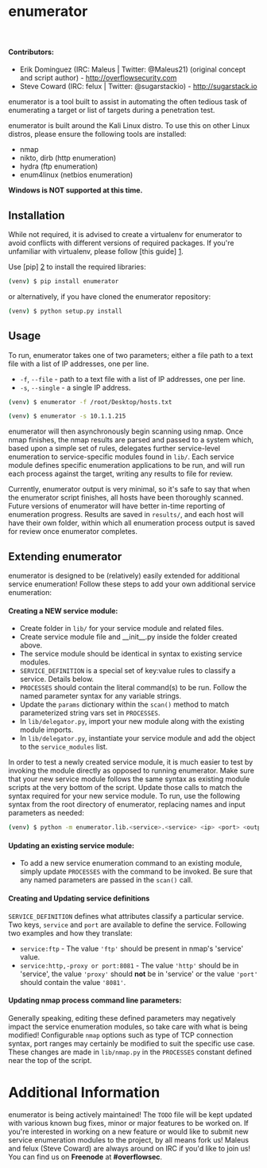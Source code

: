 enumerator
=========

&nbsp;
#### Contributors:

- Erik Dominguez (IRC: Maleus | Twitter: @Maleus21) (original concept and script author) - http://overflowsecurity.com 
- Steve Coward (IRC: felux | Twitter: @sugarstackio) - http://sugarstack.io

enumerator is a tool built to assist in automating the often tedious task of enumerating a target or list of targets during a penetration test.

enumerator is built around the Kali Linux distro. To use this on other Linux distros, please ensure the following tools are installed:

  - nmap
  - nikto, dirb (http enumeration)
  - hydra (ftp enumeration)
  - enum4linux (netbios enumeration)

**Windows is NOT supported at this time.**

Installation
----

While not required, it is advised to create a virtualenv for enumerator to avoid conflicts with different versions of required packages. If you're unfamiliar with virtualenv, please follow [this guide] [1].

Use [pip] [2] to install the required libraries:

```sh
(venv) $ pip install enumerator
```

or alternatively, if you have cloned the enumerator repository:

```sh
(venv) $ python setup.py install
```

Usage
----

To run, enumerator takes one of two parameters; either a file path to a text file with a list of IP addresses, one per line.

 - ``-f``, ``--file`` - path to a text file with a list of IP addresses, one per line.
 - ``-s``, ``--single`` - a single IP address.

```sh
(venv) $ enumerator -f /root/Desktop/hosts.txt
```

```sh
(venv) $ enumerator -s 10.1.1.215
```

enumerator will then asynchronously begin scanning using nmap. Once nmap finishes, the nmap results are parsed and passed to a system which, based upon a simple set of rules, delegates further service-level enumeration to service-specific modules found in ``lib/``. Each service module defines specific enumeration applications to be run, and will run each process against the target, writing any results to file for review. 

Currently, enumerator output is very minimal, so it's safe to say that when the enumerator script finishes, all hosts have been thoroughly scanned. Future versions of enumerator will have better in-time
reporting of enumeration progress. Results are saved in ``results/``, and each host will have their own folder, within which all enumeration process output is saved for review once enumerator completes.

Extending enumerator
----

enumerator is designed to be (relatively) easily extended for additional service enumeration! Follow these steps to add your own additional service enumeration:

#### Creating a NEW service module:

* Create folder in ``lib/`` for your service module and related files.
* Create service module file and \_\_init\__\.py inside the folder created above.
* The service module should be identical in syntax to existing service modules.
* ``SERVICE_DEFINITION`` is a special set of key:value rules to classify a service. Details below.
* ``PROCESSES`` should contain the literal command(s) to be run. Follow the named parameter syntax for any variable strings.
* Update the ``params`` dictionary within the ``scan()`` method to match parameterized string vars set in ``PROCESSES``.
* In ``lib/delegator.py``, import your new module along with the existing module imports.
* In ``lib/delegator.py``, instantiate your service module and add the object to the ``service_modules`` list.

In order to test a newly created service module, it is much easier to test by invoking the module directly as opposed to running enumerator. Make sure that your new service module follows the same syntax as existing module scripts at the very bottom of the script. Update those calls to match the syntax required for your new service module. To run, use the following syntax from the root directory of enumerator, replacing names and input parameters as needed:

```sh
(venv) $ python -m enumerator.lib.<service>.<service> <ip> <port> <output directory>
```

#### Updating an existing service module:
* To add a new service enumeration command to an existing module, simply update ``PROCESSES`` with the command to be invoked. Be sure that any named parameters are passed in the ``scan()`` call.

#### Creating and Updating service definitions
``SERVICE_DEFINITION`` defines what attributes classify a particular service. Two keys, ``service`` and ``port`` are available to define the service. Following two examples and how they translate:

- ``service:ftp`` - The value ``'ftp'`` should be present in nmap's 'service' value.
- ``service:http,-proxy or port:8081`` - The value ``'http'`` should be in 'service', the value ``'proxy'`` should **not** be in 'service' or the value ``'port'`` should contain the value ``'8081'``.


#### Updating nmap process command line parameters:

Generally speaking, editing these defined parameters may negatively impact the service enumeration modules, so take care with what is being modified! Configurable ``nmap`` options such as type of TCP connection syntax, port ranges may certainly be modified to suit the specific use case. These changes are made in ``lib/nmap.py`` in the ``PROCESSES`` constant defined near the top of the script.

Additional Information
====

enumerator is being actively maintained! The ``TODO`` file will be kept updated with various known bug fixes, minor or major features to be worked on. If you're interested in working on a new feature or would like to submit new service enumeration modules to the project, by all means fork us! Maleus and felux (Steve Coward) are always around on IRC if you'd like to join us! You can find us on **Freenode** at **#overflowsec**.

[1]:http://docs.python-guide.org/en/latest/dev/virtualenvs/
[2]:http://pip.readthedocs.org/en/latest/installing.html
